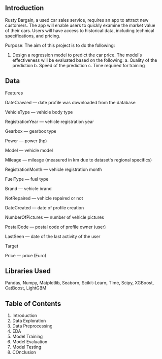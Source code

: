 ## Introduction 
Rusty Bargain, a used car sales service, requires an app to attract new customers. The app will enable users to quickly examine the market value of their cars. Users will have access to historical data, including technical specifications, and pricing. 

Purpose: The aim of this project is to do the following: 
1. Design a regression model to predict the car price. The model's effectiveness will be evaluated based on the following:
   a. Quality of the prediction
   b. Speed of the prediction
   c. Time required for training
   
## Data 
Features

DateCrawled — date profile was downloaded from the database

VehicleType — vehicle body type

RegistrationYear — vehicle registration year

Gearbox — gearbox type

Power — power (hp)

Model — vehicle model

Mileage — mileage (measured in km due to dataset's regional specifics)

RegistrationMonth — vehicle registration month

FuelType — fuel type

Brand — vehicle brand

NotRepaired — vehicle repaired or not

DateCreated — date of profile creation

NumberOfPictures — number of vehicle pictures

PostalCode — postal code of profile owner (user)

LastSeen — date of the last activity of the user

Target

Price — price (Euro)

## Libraries Used 
Pandas, Numpy, Matplotlib, Seaborn, Scikit-Learn, Time, Scipy, XGBoost, CatBoost, LightGBM

## Table of Contents 
1. Introduction
2. Data Exploration
3. Data Preprocessing
4. EDA
5. Model Training
6. Model Evaluation
7. Model Testing
8. COnclusion
